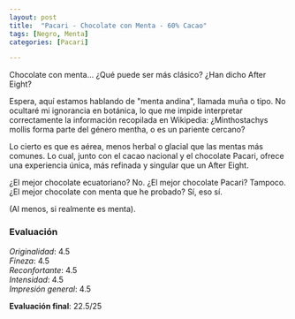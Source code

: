 ```yaml
---
layout: post
title:  "Pacari - Chocolate con Menta - 60% Cacao"
tags: [Negro, Menta] 
categories: [Pacari]

---
```



Chocolate con menta... ¿Qué puede ser más clásico? ¿Han dicho After Eight?

Espera, aquí estamos hablando de "menta andina", llamada muña o tipo. No ocultaré mi ignorancia en botánica, lo que me impide interpretar correctamente la información recopilada en Wikipedia: ¿Minthostachys mollis forma parte del género mentha, o es un pariente cercano?

Lo cierto es que es aérea, menos herbal o glacial que las mentas más comunes. Lo cual, junto con el cacao nacional y el chocolate Pacari, ofrece una experiencia única, más refinada y singular que un After Eight.

¿El mejor chocolate ecuatoriano? No.
¿El mejor chocolate Pacari? Tampoco.
¿El mejor chocolate con menta que he probado? Sí, eso sí.

(Al menos, si realmente es menta).



### Evaluación

_Originalidad_: 4.5  
_Fineza_: 4.5  
_Reconfortante_: 4.5  
_Intensidad_: 4.5  
_Impresión general_: 4.5

**Evaluación final**: 22.5/25
